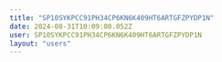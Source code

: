 ```yaml
---
title: "SP10SYKPCC91PH34CP6KN6K409HT6ARTGFZPYDP1N"
date: 2024-08-31T10:09:00.052Z
user: SP10SYKPCC91PH34CP6KN6K409HT6ARTGFZPYDP1N
layout: "users"
---
```

    
